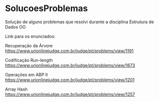 # SolucoesProblemas
Solução de alguns problemas que resolvi durante a disciplina Estrutura de Dados OO 

Link para os enunciados:

Recuperação da Árvore
https://www.urionlinejudge.com.br/judge/pt/problems/view/1191

Codificação Run-length
https://www.urionlinejudge.com.br/judge/pt/problems/view/1673

Operações em ABP II
https://www.urionlinejudge.com.br/judge/pt/problems/view/1201

Array Hash
https://www.urionlinejudge.com.br/judge/pt/problems/view/1257
